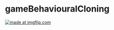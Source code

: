 # gameBehaviouralCloning

<a href="https://drive.google.com/file/d/19Rq0_vhPS0Fq_zJCA3q0wd6aIIMmpjFY/view?usp=sharing"><img src="https://drive.google.com/file/d/19Rq0_vhPS0Fq_zJCA3q0wd6aIIMmpjFY/view?usp=sharing" title="made at imgflip.com"/></a>

